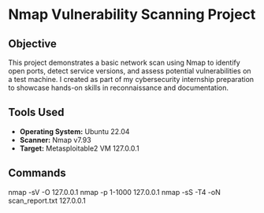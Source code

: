 # Nmap Vulnerability Scanning Project

##  Objective
This project demonstrates a basic network scan using Nmap to identify open ports, detect service versions, and assess potential vulnerabilities on a test machine. I created as part of my cybersecurity internship preparation to showcase hands-on skills in reconnaissance and documentation.

## Tools Used
- **Operating System:** Ubuntu 22.04
- **Scanner:** Nmap v7.93
- **Target:** Metasploitable2 VM 127.0.0.1

##  Commands
nmap -sV -O 127.0.0.1
nmap -p 1-1000 127.0.0.1
nmap -sS -T4 -oN scan_report.txt 127.0.0.1

